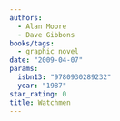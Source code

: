 ```yaml
---
authors:
  - Alan Moore
  - Dave Gibbons
books/tags:
  - graphic novel
date: "2009-04-07"
params:
  isbn13: "9780930289232"
  year: "1987"
star_rating: 0
title: Watchmen
---
```


<!--more-->
